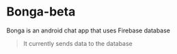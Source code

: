# Bonga-beta
Bonga is an android chat app that uses Firebase database  
>It currently sends data to the database
